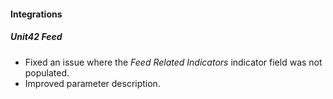 
#### Integrations
##### Unit42 Feed
- Fixed an issue where the *Feed Related Indicators* indicator field was not populated.
- Improved parameter description.
